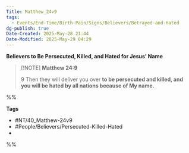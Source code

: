```yaml
---
Title: Matthew_24v9
tags:
  - Events/End-Time/Birth-Pain/Signs/Believers/Betrayed-and-Hated
dg-publish: true
Date-Created: 2025-May-28 21:44
Date-Modified: 2025-May-29 04:29
---
```

**Believers to Be Persecuted, Killed, and Hated for Jesus' Name**

> [!NOTE] **Matthew 24:9**
>
> 9 Then they will deliver you over **to be persecuted and killed, and you will be hated by all nations because of My name.**

%%

**Tags**

- #NT/40_Matthew-24v9
- #People/Believers/Persecuted-Killed-Hated
-

%%
